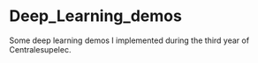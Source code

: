 # Deep_Learning_demos
Some deep learning demos I implemented during the third year of Centralesupelec.
